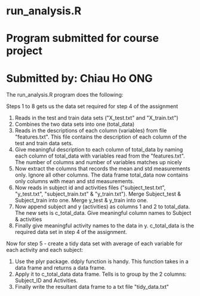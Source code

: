 run_analysis.R
==============
Program submitted for course project
====================================
Submitted by: Chiau Ho ONG
==========================
The run_analysis.R program does the following:

Steps 1 to 8 gets us the data set required for step 4 of the assignment
1. Reads in the test and train data sets ("X_test.txt" and "X_train.txt")
2. Combines the two data sets into one (total_data)
3. Reads in the descriptions of each column (variables) from file "features.txt". This file contains the description of each column of the test and train data sets.
4. Give meaningful description to each column of total_data by naming each column of total_data with variables read from the "features.txt". The number of columns and number of variables matches up nicely
5. Now extract the columns that records the mean and std measurements only. Ignore all other columns. The data frame total_data now contains only columns with mean and std measurements.
6. Now reads in subject id and activities files ("subject_test.txt", "y_test.txt", "subject_train.txt" & "y_train.txt"). Merge Subject_test & Subject_train into one. Merge y_test & y_train into one. 
7. Now append subject and y (activities) as columns 1 and 2 to total_data. The new sets is c_total_data. Give meaningful column names to Subject & activities
8. Finally give meaningful activity names to the data in y. c_total_data is the required data set in step 4 of the assignment.

Now for step 5 - create a tidy data set with average of each variable for each activity and each subject:
1. Use the plyr package. ddply function is handy. This function takes in a data frame and returns a data frame.
2. Apply it to c_total_data data frame. Tells is to group by the 2 columns: Subject_ID and Activities. 
3. Finally write the resultant data frame to a txt file "tidy_data.txt"
